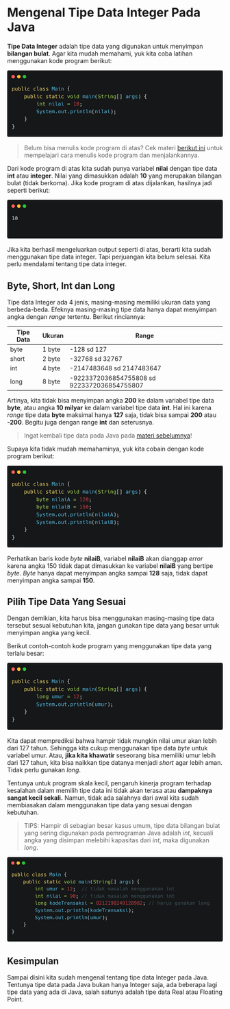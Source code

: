 # Mengenal Tipe Data Integer Pada Java

**Tipe Data Integer** adalah tipe data yang digunakan untuk menyimpan **bilangan bulat**. Agar kita mudah memahami, yuk kita coba latihan menggunakan kode program berikut:

![Kode program menggunakan variabel integer](./aset/carbon--14-.png)

> Belum bisa menulis kode program di atas? Cek materi [berikut ini](https://kuliahprogramming.id/cara-membuat-program-hello-world-menggunakan-java/) untuk mempelajari cara menulis kode program dan menjalankannya.

Dari kode program di atas kita sudah punya variabel **nilai** dengan tipe data **int** atau **integer**. Nilai yang dimasukkan adalah **10** yang merupakan bilangan bulat (tidak berkoma). Jika kode program di atas dijalankan, hasilnya jadi seperti berikut:

![Output yang dihasilkan](./aset/carbon--16-.png)

Jika kita berhasil mengeluarkan output seperti di atas, berarti kita sudah menggunakan tipe data integer. Tapi perjuangan kita belum selesai. Kita perlu mendalami tentang tipe data integer.

## Byte, Short, Int dan Long

Tipe data Integer ada 4 jenis, masing-masing memiliki ukuran data yang berbeda-beda. Efeknya masing-masing tipe data hanya dapat menyimpan angka dengan *range* tertentu. Berikut rinciannya:

| Tipe Data | Ukuran | Range                                       |
| --------- | ------ | ------------------------------------------- |
| byte      | 1 byte | -128 sd 127                                 |
| short     | 2 byte | -32768 sd 32767                             |
| int       | 4 byte | -2147483648 sd 2147483647                   |
| long      | 8 byte | -9223372036854755808 sd 9223372036854755807 |

Artinya, kita tidak bisa menyimpan angka **200** ke dalam variabel tipe data **byte**, atau angka **10 milyar** ke dalam variabel tipe data **int**. Hal ini karena *range* tipe data **byte** maksimal hanya **127** saja, tidak bisa sampai **200** atau **-200**. Begitu juga dengan range **int** dan seterusnya.

> Ingat kembali tipe data pada Java pada [materi sebelumnya](https://kuliahprogramming.id/kenalan-dengan-variabel-dan-tipe-data-pada-java/)!

Supaya kita tidak mudah memahaminya, yuk kita cobain dengan kode program berikut:

![Kode program tidak dapat di-compile](./aset/carbon--17-.png)

Perhatikan baris kode *byte* **nilaiB**, variabel **nilaiB** akan dianggap *error* karena angka 150 tidak dapat dimasukkan ke variabel **nilaiB** yang bertipe *byte*. *Byte* hanya dapat menyimpan angka sampai **128** saja, tidak dapat menyimpan angka sampai **150**.

## Pilih Tipe Data Yang Sesuai

Dengan demikian, kita harus bisa menggunakan masing-masing tipe data tersebut sesuai kebutuhan kita, jangan gunakan tipe data yang besar untuk menyimpan angka yang kecil.

Berikut contoh-contoh kode program yang menggunakan tipe data yang terlalu besar:

![Contoh kode program yang menggunakan tipe data yang terlalu besar](./aset/carbon--19-.png)

Kita dapat memprediksi bahwa hampir tidak mungkin nilai umur akan lebih dari 127 tahun. Sehingga kita cukup menggunakan tipe data *byte* untuk variabel umur. Atau, **jika kita khawatir** seseorang bisa memiliki umur lebih dari 127 tahun, kita bisa naikkan tipe datanya menjadi *short* agar lebih aman. Tidak perlu gunakan *long*.

Tentunya untuk program skala kecil, pengaruh kinerja program terhadap kesalahan dalam memilih tipe data ini tidak akan terasa atau **dampaknya sangat kecil sekali.** Namun, tidak ada salahnya dari awal kita sudah membiasakan dalam menggunakan tipe data yang sesuai dengan kebutuhan.

> TIPS: Hampir di sebagian besar kasus umum, tipe data bilangan bulat yang sering digunakan pada pemrograman Java adalah *int*, kecuali angka yang disimpan melebihi kapasitas dari *int*, maka digunakan *long*.

![Penggunaan int pada variabel umur masih dianggap tidak bermasalah](./aset/carbon--20-.png)

## Kesimpulan

Sampai disini kita sudah mengenal tentang tipe data Integer pada Java. Tentunya tipe data pada Java bukan hanya Integer saja, ada beberapa lagi tipe data yang ada di Java, salah satunya adalah tipe data Real atau Floating Point.